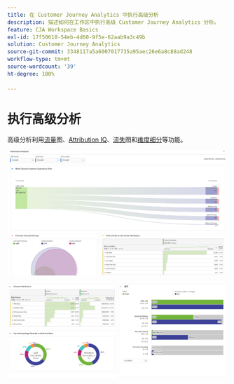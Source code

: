 ```yaml
---
title: 在 Customer Journey Analytics 中执行高级分析
description: 描述如何在工作区中执行高级 Customer Journey Analytics 分析。
feature: CJA Workspace Basics
exl-id: 17f50618-54eb-4d60-9f5e-62aab9a3c49b
solution: Customer Journey Analytics
source-git-commit: 3348117a5a6007017735a95aec26e6a8c88ad248
workflow-type: tm+mt
source-wordcount: '39'
ht-degree: 100%

---
```


# 执行高级分析

高级分析利用[流量](/help/analysis-workspace/visualizations/c-flow/flow.md)图、[Attribution IQ](/help/analysis-workspace/attribution/overview.md)、[流失](/help/analysis-workspace/visualizations/fallout/fallout-flow.md)图和[维度细分](/help/components/dimensions/t-breakdown-fa.md)等功能。

![工作区屏幕快照 1](assets/cja-adv-analysis1.png)

![工作区屏幕快照 2](assets/cja-adv-analysis2.png)
